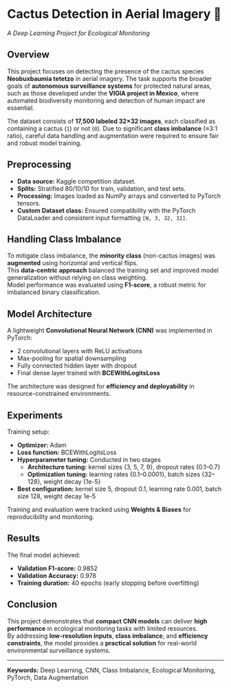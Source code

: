 # Cactus Detection in Aerial Imagery 🌵  
*A Deep Learning Project for Ecological Monitoring*

## Overview
This project focuses on detecting the presence of the cactus species **Neobuxbaumia tetetzo** in aerial imagery. The task supports the broader goals of **autonomous surveillance systems** for protected natural areas, such as those developed under the **VIGIA project in Mexico**, where automated biodiversity monitoring and detection of human impact are essential.

The dataset consists of **17,500 labeled 32×32 images**, each classified as containing a cactus (`1`) or not (`0`). Due to significant **class imbalance** (≈3:1 ratio), careful data handling and augmentation were required to ensure fair and robust model training.

## Preprocessing
- **Data source:** Kaggle competition dataset.  
- **Splits:** Stratified 80/10/10 for train, validation, and test sets.  
- **Processing:** Images loaded as NumPy arrays and converted to PyTorch tensors.  
- **Custom Dataset class:** Ensured compatibility with the PyTorch DataLoader and consistent input formatting `[N, 3, 32, 32]`.

## Handling Class Imbalance
To mitigate class imbalance, the **minority class** (non-cactus images) was **augmented** using horizontal and vertical flips.  
This **data-centric approach** balanced the training set and improved model generalization without relying on class weighting.  
Model performance was evaluated using **F1-score**, a robust metric for imbalanced binary classification.

## Model Architecture
A lightweight **Convolutional Neural Network (CNN)** was implemented in PyTorch:
- 2 convolutional layers with ReLU activations  
- Max-pooling for spatial downsampling  
- Fully connected hidden layer with dropout  
- Final dense layer trained with **BCEWithLogitsLoss**  

The architecture was designed for **efficiency and deployability** in resource-constrained environments.

## Experiments
Training setup:
- **Optimizer:** Adam  
- **Loss function:** BCEWithLogitsLoss  
- **Hyperparameter tuning:** Conducted in two stages  
  - **Architecture tuning:** kernel sizes {3, 5, 7, 9}, dropout rates {0.1–0.7}  
  - **Optimization tuning:** learning rates {0.1–0.0001}, batch sizes {32–128}, weight decay {1e-5}  
- **Best configuration:** kernel size 5, dropout 0.1, learning rate 0.001, batch size 128, weight decay 1e-5  

Training and evaluation were tracked using **Weights & Biases** for reproducibility and monitoring.

## Results
The final model achieved:
- **Validation F1-score:** 0.9852  
- **Validation Accuracy:** 0.978  
- **Training duration:** 40 epochs (early stopping before overfitting)

## Conclusion
This project demonstrates that **compact CNN models** can deliver **high performance** in ecological monitoring tasks with limited resources.  
By addressing **low-resolution inputs**, **class imbalance**, and **efficiency constraints**, the model provides a **practical solution** for real-world environmental surveillance systems.

---
**Keywords:** Deep Learning, CNN, Class Imbalance, Ecological Monitoring, PyTorch, Data Augmentation  

